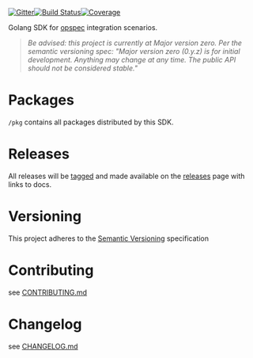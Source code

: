 [![Gitter](https://img.shields.io/gitter/room/nwjs/nw.js.svg)](https://gitter.im/opspec-io)[![Build Status](https://travis-ci.org/opspec-io/sdk-golang.svg?branch=master)](https://travis-ci.org/opspec-io/sdk-golang)[![Coverage](https://codecov.io/gh/opspec-io/sdk-golang/branch/master/graph/badge.svg)](https://codecov.io/gh/opspec-io/sdk-golang)

Golang SDK for [opspec](https://opspec.io)
integration scenarios.

> *Be advised: this project is currently at Major version zero. Per the
> semantic versioning spec: "Major version zero (0.y.z) is for initial
> development. Anything may change at any time. The public API should
> not be considered stable."*

# Packages

`/pkg` contains all packages distributed by this SDK.

# Releases

All releases will be
[tagged](https://github.com/opspec-io/sdk-golang/tags) and made
available on the
[releases](https://github.com/opspec-io/sdk-golang/releases) page with
links to docs.

# Versioning

This project adheres to the [Semantic Versioning](http://semver.org/)
specification

# Contributing

see [CONTRIBUTING.md](CONTRIBUTING.md)

# Changelog

see [CHANGELOG.md](CHANGELOG.md)
